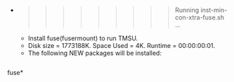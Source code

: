 * >>>>>>>>> Running inst-min-con-xtra-fuse.sh ...
  * Install fuse(fusermount) to run TMSU.
  * Disk size = 1773188K. Space Used = 4K. Runtime = 00:00:00:01.
  * The following NEW packages will be installed:
  ```bash
fuse*
  ```
